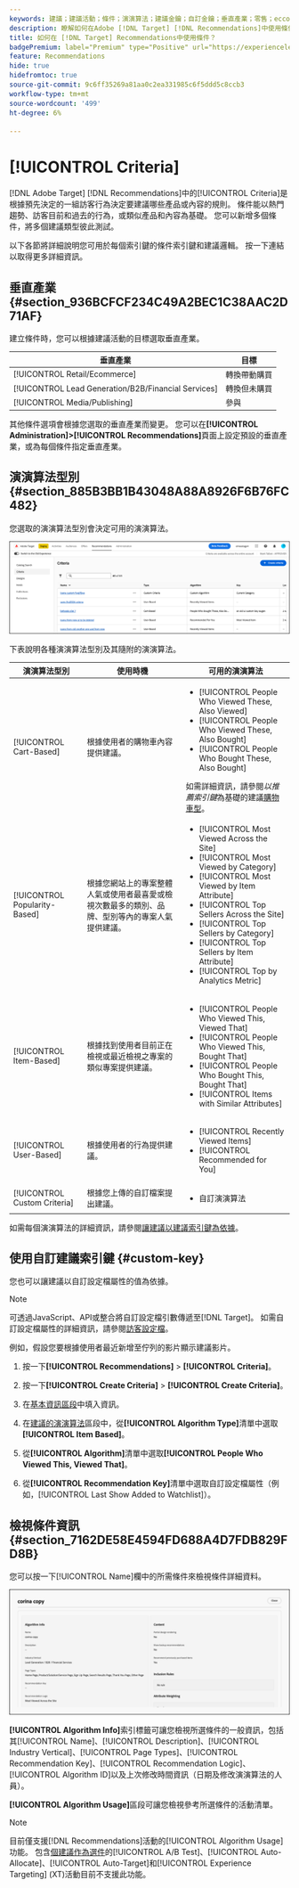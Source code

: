 ```yaml
---
keywords: 建議；建議活動；條件；演演算法；建議金鑰；自訂金鑰；垂直產業；零售；eccommerce；銷售機會產生；b2b；金融服務；媒體；發佈
description: 瞭解如何在Adobe [!DNL Target] [!DNL Recommendations]中使用條件。
title: 如何在 [!DNL Target] Recommendations中使用條件？
badgePremium: label="Premium" type="Positive" url="https://experienceleague.adobe.com/docs/target/using/introduction/intro.html?lang=en#premium newtab=true" tooltip="檢視Target Premium包含的內容。"
feature: Recommendations
hide: true
hidefromtoc: true
source-git-commit: 9c6ff35269a81aa0c2ea331985c6f5ddd5c8ccb3
workflow-type: tm+mt
source-wordcount: '499'
ht-degree: 6%

---
```


# [!UICONTROL Criteria]

[!DNL Adobe Target] [!DNL Recommendations]中的[!UICONTROL Criteria]是根據預先決定的一組訪客行為決定要建議哪些產品或內容的規則。 條件能以熱門趨勢、訪客目前和過去的行為，或類似產品和內容為基礎。 您可以新增多個條件，將多個建議類型彼此測試。

以下各節將詳細說明您可用於每個索引鍵的條件索引鍵和建議邏輯。 按一下連結以取得更多詳細資訊。

## 垂直產業 {#section_936BCFCF234C49A2BEC1C38AAC2D71AF}

建立條件時，您可以根據建議活動的目標選取垂直產業。

| 垂直產業 | 目標 |
|--- |--- |
| [!UICONTROL Retail/Ecommerce] | 轉換帶動購買 |
| [!UICONTROL Lead Generation/B2B/Financial Services] | 轉換但未購買 |
| [!UICONTROL Media/Publishing] | 參與 |

其他條件選項會根據您選取的垂直產業而變更。 您可以在&#x200B;**[!UICONTROL Administration]>[!UICONTROL Recommendations]**&#x200B;頁面上設定預設的垂直產業，或為每個條件指定垂直產業。

## 演演算法型別 {#section_885B3BB1B43048A88A8926F6B76FC482}

您選取的演演算法型別會決定可用的演演算法。

![條件頁面](assets/criteria-page-new.png)

下表說明各種演演算法型別及其隨附的演演算法。

| 演演算法型別 | 使用時機 | 可用的演演算法 |
| --- | --- | --- |
| [!UICONTROL Cart-Based] | 根據使用者的購物車內容提供建議。 | <ul><li>[!UICONTROL People Who Viewed These, Also Viewed]</li><li>[!UICONTROL People Who Viewed These, Also Bought]</li><li>[!UICONTROL People Who Bought These, Also Bought]</li></ul>如需詳細資訊，請參閱&#x200B;*以推薦索引鍵*&#x200B;為基礎的建議[購物車型](/help/main/c-recommendations/c-algorithms/base-the-recommendation-on-a-recommendation-key.md#cart-based)。 |
| [!UICONTROL Popularity-Based] | 根據您網站上的專案整體人氣或使用者最喜愛或檢視次數最多的類別、品牌、型別等內的專案人氣提供建議。 | <ul><li>[!UICONTROL Most Viewed Across the Site]</li><li>[!UICONTROL Most Viewed by Category]</li><li>[!UICONTROL Most Viewed by Item Attribute]</li><li>[!UICONTROL Top Sellers Across the Site]</li><li>[!UICONTROL Top Sellers by Category]</li><li>[!UICONTROL Top Sellers by Item Attribute]</li><li>[!UICONTROL Top by Analytics Metric]</li></ul> |
| [!UICONTROL Item-Based] | 根據找到使用者目前正在檢視或最近檢視之專案的類似專案提供建議。 | <ul><li>[!UICONTROL People Who Viewed This, Viewed That]</li><li>[!UICONTROL People Who Viewed This, Bought That]</li><li>[!UICONTROL People Who Bought This, Bought That]</li><li>[!UICONTROL Items with Similar Attributes]</li></ul> |
| [!UICONTROL User-Based] | 根據使用者的行為提供建議。 | <ul><li>[!UICONTROL Recently Viewed Items]</li><li>[!UICONTROL Recommended for You]</li></ul> |
| [!UICONTROL Custom Criteria] | 根據您上傳的自訂檔案提出建議。 | <ul><li>自訂演演算法</li></ul> |

如需每個演演算法的詳細資訊，請參閱[讓建議以建議索引鍵為依據](/help/main/c-recommendations/c-algorithms/base-the-recommendation-on-a-recommendation-key.md)。

## 使用自訂建議索引鍵 {#custom-key}

您也可以讓建議以自訂設定檔屬性的值為依據。

>[!NOTE]
>
>可透過JavaScript、API或整合將自訂設定檔引數傳遞至[!DNL Target]。 如需自訂設定檔屬性的詳細資訊，請參閱[訪客設定檔](/help/main/c-target/c-visitor-profile/visitor-profile.md)。

例如，假設您要根據使用者最近新增至佇列的影片顯示建議影片。

1. 按一下&#x200B;**[!UICONTROL Recommendations]** > **[!UICONTROL Criteria]**。

1. 按一下&#x200B;**[!UICONTROL Create Criteria]** > **[!UICONTROL Create Criteria]**。

1. 在[基本資訊區段](/help/main/c-recommendations/c-algorithms/create-new-algorithm.md#info)中填入資訊。

1. 在[建議的演演算法](/help/main/c-recommendations/c-algorithms/create-new-algorithm.md#rec-algo)區段中，從&#x200B;**[!UICONTROL Algorithm Type]**&#x200B;清單中選取&#x200B;**[!UICONTROL Item Based]**。

1. 從&#x200B;**[!UICONTROL Algorithm]**&#x200B;清單中選取&#x200B;**[!UICONTROL People Who Viewed This, Viewed That]**。

1. 從&#x200B;**[!UICONTROL Recommendation Key]**&#x200B;清單中選取自訂設定檔屬性（例如，[!UICONTROL Last Show Added to Watchlist]）。

## 檢視條件資訊 {#section_7162DE58E4594FD688A4D7FDB829FD8B}

您可以按一下[!UICONTROL Name]欄中的所需條件來檢視條件詳細資料。

![條件卡暫留](/help/main/c-recommendations/c-algorithms/assets/criteria-hover.png)

**[!UICONTROL Algorithm Info]**&#x200B;索引標籤可讓您檢視所選條件的一般資訊，包括其[!UICONTROL Name]、[!UICONTROL Description]、[!UICONTROL Industry Vertical]、[!UICONTROL Page Types]、[!UICONTROL Recommendation Key]、[!UICONTROL Recommendation Logic]、[!UICONTROL Algorithm ID]以及上次修改時間資訊（日期及修改演演算法的人員）。

**[!UICONTROL Algorithm Usage]**&#x200B;區段可讓您檢視參考所選條件的活動清單。

>[!NOTE]
>
>目前僅支援[!DNL Recommendations]活動的[!UICONTROL Algorithm Usage]功能。 包含[個建議作為選件](/help/main/c-recommendations/recommendations-as-an-offer.md)的[!UICONTROL A/B Test]、[!UICONTROL Auto-Allocate]、[!UICONTROL Auto-Target]和[!UICONTROL Experience Targeting] (XT)活動目前不支援此功能。